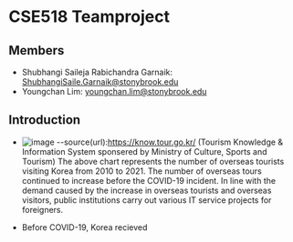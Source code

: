 # CSE518 Teamproject

## Members
+ Shubhangi Saileja Rabichandra Garnaik: ShubhangiSaile.Garnaik@stonybrook.edu
+ Youngchan Lim: youngchan.lim@stonybrook.edu

## Introduction
+ ![image](https://user-images.githubusercontent.com/64450791/156607062-77de141a-972e-4c17-b8ba-6b5e359e88c5.png)
--source(url):https://know.tour.go.kr/ (Tourism Knowledge & Information System sponsered by Ministry of Culture, Sports and Tourism)
The above chart represents the number of overseas tourists visiting Korea from 2010 to 2021. The number of overseas tours continued to increase before the COVID-19 incident. In line with the demand caused by the increase in overseas tourists and overseas visitors, public institutions carry out various IT service projects for foreigners.

+ Before COVID-19, Korea recieved 
